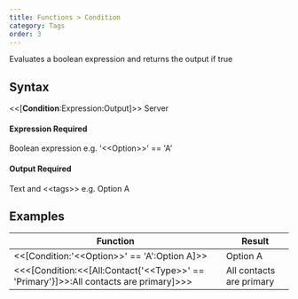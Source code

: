 ```yaml
---
title: Functions > Condition
category: Tags
order: 3
---
```


Evaluates a boolean expression and returns the output if true

## Syntax

&lt;&lt;[**Condition**:Expression:Output]&gt;&gt; <span class="badge platform">Server</span>

#### Expression <span class="badge platform">Required</span>
Boolean expression e.g. &apos;&lt;&lt;Option&gt;&gt;&apos; == &apos;A&apos;

#### Output <span class="badge platform">Required</span>
Text and &lt;&lt;tags&gt;&gt; e.g. Option A

## Examples

|Function|Result|
|---|---|
|&lt;&lt;[Condition:&apos;&lt;&lt;Option&gt;&gt;&apos; == &apos;A&apos;:Option A]&gt;&gt;|Option A|
|&lt;&lt;&lt;[Condition:&lt;&lt;[All:Contact{&apos;&lt;&lt;Type&gt;&gt;&apos; == &apos;Primary&apos;}]&gt;&gt;:All contacts are primary]&gt;&gt;&gt;|All contacts are primary|

